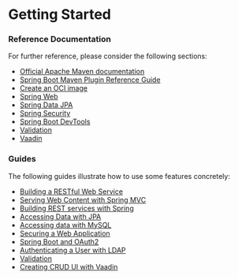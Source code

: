 # Getting Started

### Reference Documentation
For further reference, please consider the following sections:

* [Official Apache Maven documentation](https://maven.apache.org/guides/index.html)
* [Spring Boot Maven Plugin Reference Guide](https://docs.spring.io/spring-boot/docs/2.7.9/maven-plugin/reference/html/)
* [Create an OCI image](https://docs.spring.io/spring-boot/docs/2.7.9/maven-plugin/reference/html/#build-image)
* [Spring Web](https://docs.spring.io/spring-boot/docs/2.7.9/reference/htmlsingle/#web)
* [Spring Data JPA](https://docs.spring.io/spring-boot/docs/2.7.9/reference/htmlsingle/#data.sql.jpa-and-spring-data)
* [Spring Security](https://docs.spring.io/spring-boot/docs/2.7.9/reference/htmlsingle/#web.security)
* [Spring Boot DevTools](https://docs.spring.io/spring-boot/docs/2.7.9/reference/htmlsingle/#using.devtools)
* [Validation](https://docs.spring.io/spring-boot/docs/2.7.9/reference/htmlsingle/#io.validation)
* [Vaadin](https://vaadin.com/docs)

### Guides
The following guides illustrate how to use some features concretely:

* [Building a RESTful Web Service](https://spring.io/guides/gs/rest-service/)
* [Serving Web Content with Spring MVC](https://spring.io/guides/gs/serving-web-content/)
* [Building REST services with Spring](https://spring.io/guides/tutorials/rest/)
* [Accessing Data with JPA](https://spring.io/guides/gs/accessing-data-jpa/)
* [Accessing data with MySQL](https://spring.io/guides/gs/accessing-data-mysql/)
* [Securing a Web Application](https://spring.io/guides/gs/securing-web/)
* [Spring Boot and OAuth2](https://spring.io/guides/tutorials/spring-boot-oauth2/)
* [Authenticating a User with LDAP](https://spring.io/guides/gs/authenticating-ldap/)
* [Validation](https://spring.io/guides/gs/validating-form-input/)
* [Creating CRUD UI with Vaadin](https://spring.io/guides/gs/crud-with-vaadin/)

